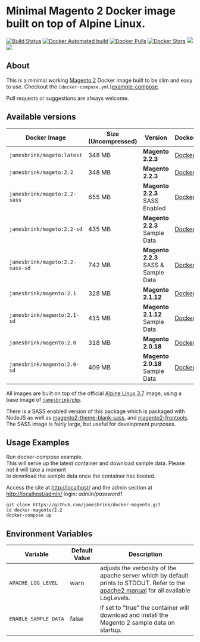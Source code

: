 # Minimal Magento 2 Docker image built on top of Alpine Linux.

[![Build Status](https://travis-ci.org/jamesbrink/docker-magento.svg?branch=master)](https://travis-ci.org/jamesbrink/docker-magento) [![Docker Automated build](https://img.shields.io/docker/automated/jamesbrink/magento.svg)](https://hub.docker.com/r/jamesbrink/magento/) [![Docker Pulls](https://img.shields.io/docker/pulls/jamesbrink/magento.svg)](https://hub.docker.com/r/jamesbrink/magento/) [![Docker Stars](https://img.shields.io/docker/stars/jamesbrink/magento.svg)](https://hub.docker.com/r/jamesbrink/magento/) [![](https://images.microbadger.com/badges/image/jamesbrink/magento.svg)](https://microbadger.com/images/jamesbrink/magento "Get your own image badge on microbadger.com") [![](https://images.microbadger.com/badges/version/jamesbrink/magento.svg)](https://microbadger.com/images/jamesbrink/magento "Get your own version badge on microbadger.com")

## About

This is a minimal working [Magento 2][magento 2] Docker image built to be slim and easy to use. Checkout the `[docker-compose.yml]`[example-compose].

Pull requests or suggestions are always welcome.


## Available versions

| Docker Image                    | Size (Uncompressed) | Version                              | Dockerfile                           |
| ------------------------------- | ------------------- | ------------------------------------ | ------------------------------------ |
| `jamesbrink/mageto:latest`      | 348 MB              | **Magento 2.2.3**                    | [Dockerfile][latest/dockerfile]      |
| `jamesbrink/mageto:2.2`         | 348 MB              | **Magento 2.2.3**                    | [Dockerfile][2.2/dockerfile]         |
| `jamesbrink/mageto:2.2-sass`    | 655 MB              | **Magento 2.2.3** SASS Enabled       | [Dockerfile][2.2-sass/dockerfile]    |
| `jamesbrink/mageto:2.2-sd`      | 435 MB              | **Magento 2.2.3** Sample Data        | [Dockerfile][2.2-sd/dockerfile]      |
| `jamesbrink/mageto:2.2-sass-sd` | 742 MB              | **Magento 2.2.3** SASS & Sample Data | [Dockerfile][2.2-sass-sd/dockerfile] |
| `jamesbrink/magento:2.1`        | 328 MB              | **Magento 2.1.12**                   | [Dockerfile][2.1/dockerfile]         |
| `jamesbrink/magento:2.1-sd`     | 415 MB              | **Magento 2.1.12** Sample Data       | [Dockerfile][2.1-sd/dockerfile]      |
| `jamesbrink/magento:2.0`        | 318 MB              | **Magento 2.0.18**                   | [Dockerfile][2.0/dockerfile]         |
| `jamesbrink/magento:2.0-sd`     | 409 MB              | **Magento 2.0.18** Sample Data       | [Dockerfile][2.0-sd/dockerfile]      |

All images are built on top of the official [Alpine Linux 3.7][alpine linux image] image, using a base image of [`jamesbrink/php`][jamesbrink/php].  

There is a SASS enabled version of this package which is packaged with NodeJS as well as [magento2-theme-blank-sass][snowdog-theme], and [magento2-frontools][snowdog-frontools]. The SASS image is fairly large, but useful for development purposes.


## Usage Examples

Run docker-compose example.  
This will serve up the latest container and download sample data. Please not it will take a moment  
to download the sample data once the container has booted.  

Access the site at <http://localhost/> and the admin section at <http://localhost/admin/> login: _admin/password1_   

```shell
git clone https://github.com/jamesbrink/docker-magento.git
cd docker-magento/2.2
docker-compose up
```

## Environment Variables


| Variable             | Default Value | Description                                                                                                                                               |
| -------------------- | ------------- | --------------------------------------------------------------------------------------------------------------------------------------------------------- |
| `APACHE_LOG_LEVEL`   | warn          | adjusts the verbosity of the apache server which by default prints to STDOUT. Refer to the [apache2 manual][apache2 manaual] for all available LogLevels. |
| `ENABLE_SAMPLE_DATA` | false         | If set to "true" the container will download and install the Magento 2 sample data on startup.                                                            |

[alpine linux image]: https://github.com/gliderlabs/docker-alpine
[latest/dockerfile]: https://github.com/jamesbrink/docker-magento/blob/master/latest/Dockerfile
[2.2/dockerfile]: https://github.com/jamesbrink/docker-magento/blob/master/2.2/Dockerfile
[2.2-sd/dockerfile]: https://github.com/jamesbrink/docker-magento/blob/master/2.2-sd/Dockerfile
[2.2-sass/dockerfile]: https://github.com/jamesbrink/docker-magento/blob/master/2.2-sass/Dockerfile
[2.2-sass-sd/dockerfile]: https://github.com/jamesbrink/docker-magento/blob/master/2.2-sass-sd/Dockerfile
[2.1/dockerfile]: https://github.com/jamesbrink/docker-magento/blob/master/2.1/Dockerfile
[2.1-sd/dockerfile]: https://github.com/jamesbrink/docker-magento/blob/master/2.1-sd/Dockerfile
[2.0/dockerfile]: https://github.com/jamesbrink/docker-magento/blob/master/2.0/Dockerfile
[2.0-sd/dockerfile]: https://github.com/jamesbrink/docker-magento/blob/master/2.0-sd/Dockerfile
[jamesbrink/php]: https://github.com/jamesbrink/docker-php
[example-compose]: https://github.com/jamesbrink/docker-magento/blob/master/2.2/docker-compose.yml
[snowdog-theme]: https://github.com/SnowdogApps/magento2-theme-blank-sass
[snowdog-frontools]: https://github.com/SnowdogApps/magento2-frontools
[magento 2]: https://github.com/magento/magento2
[jamesbrink/php]: https://github.com/jamesbrink/docker-magento
[apache2 manaual]: https://httpd.apache.org/docs/2.4/mod/core.html#loglevel
